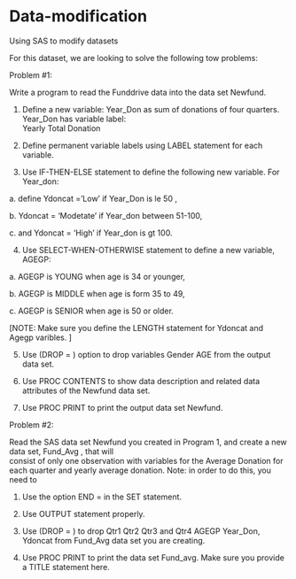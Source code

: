 # Data-modification
Using SAS to modify datasets

For this dataset, we are looking to solve the following tow problems:

Problem #1:

Write	a	program	to	read	the	Funddrive	data	into	the	data	set	Newfund.	

1. Define	a	new	variable:	Year_Don	as	sum	of	donations	of	four	quarters.	Year_Don	has	variable	label:	
Yearly	Total	Donation

2. Define	permanent	variable	labels	using	LABEL	statement	for	each	variable.

3. Use	IF-THEN-ELSE	statement	to	define	the	following	new	variable.	For	Year_don:	
  
a. define			Ydoncat	=’Low’	if	Year_Don	is	le	50	,
  
b. Ydoncat	=	‘Modetate’			if	Year_don	between		51-100,	
  
c. and	Ydoncat	=	‘High’ if	Year_don	is	gt	100.

4. Use	SELECT-WHEN-OTHERWISE	statement	to	define	a	new	variable,	AGEGP:
 
a. AGEGP	is	YOUNG	when	age	is	34	or	younger,
  
b. AGEGP	is	MIDDLE	when	age	is	form	35	to	49,	
  
c. AGEGP	is	SENIOR	when	age	is	50	or	older.
  
[NOTE:	Make	sure	you	define	the	LENGTH	statement	for	Ydoncat	and	Agegp	varibles.	]

5. Use	(DROP	=	)	option	to	drop	variables	Gender		AGE	from	the	output	data	set.

6. Use	PROC	CONTENTS	to	show	data	description	and	related	data	attributes	of	the	Newfund	data	set.

7. Use	PROC	PRINT	to	print	the	output	data	set	Newfund.

Problem	#2:

Read	the	SAS	data	set	Newfund	you	created	in	Program	1,	and	create	a	new	data	set, Fund_Avg	,	that	will	
consist	of	only	one	observation	with	variables	for	the	Average	Donation	for	each	quarter	and	yearly	average	
donation.	Note:	in	order	to	do	this,	you	need	to

1. Use	the	option	END	=		in	the	SET	statement.

2. Use	OUTPUT	statement	properly.

3. Use	(DROP	=	)	to	drop	Qtr1	Qtr2	Qtr3	and	Qtr4	AGEGP	Year_Don,	Ydoncat	from	Fund_Avg	data	set	
you	are	creating.

4. Use	PROC	PRINT	to	print	the	data	set	Fund_avg.	Make sure	you	provide	a	TITLE	statement	here.
